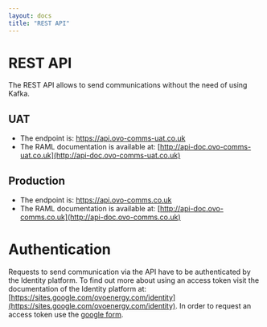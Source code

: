 ```yaml
---
layout: docs
title: "REST API"
---
```


# REST API
The REST API allows to send communications without the need of using Kafka. 

## UAT
* The endpoint is: https://api.ovo-comms-uat.co.uk
* The RAML documentation is available at: [http://api-doc.ovo-comms-uat.co.uk](http://api-doc.ovo-comms-uat.co.uk)

## Production
* The endpoint is: https://api.ovo-comms.co.uk
* The RAML documentation is available at: [http://api-doc.ovo-comms.co.uk](http://api-doc.ovo-comms.co.uk)


# Authentication
Requests to send communication via the API have to be authenticated by the Identity platform.
To find out more about using an access token visit the documentation of the Identity platform at: [https://sites.google.com/ovoenergy.com/identity](https://sites.google.com/ovoenergy.com/identity).
In order to request an access token use the [google form](https://goo.gl/forms/8QcklaZowhaE2cnz1).